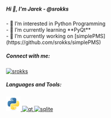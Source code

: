 <h5 align="left"></tr>Hi 👋, I'm Jarek - @srokks</h5>
- 👀 I’m interested in Python Programming </br>
- 🌱 I’m currently learning **PyQt** </br>
- 🔭 I’m currently working on [simplePMS](https://github.com/srokks/simplePMS)</br>





<h5 align="left">Connect with me:</h5>
<p align="left">
<a href="https://linkedin.com/in/srokks" target="blank"><img align="center" src="https://raw.githubusercontent.com/rahuldkjain/github-profile-readme-generator/master/src/images/icons/Social/linked-in-alt.svg" alt="srokks" height="30" width="40" /></a>
</p>


<h5 align="left">Languages and Tools:</h5>
<p align="left"> <a href="https://www.python.org" target="_blank"> <img src="https://raw.githubusercontent.com/devicons/devicon/master/icons/python/python-original.svg" alt="python" width="40" height="40"/> </a> <a href="https://www.qt.io/" target="_blank"> <img src="https://upload.wikimedia.org/wikipedia/commons/0/0b/Qt_logo_2016.svg" alt="qt" width="40" height="40"/> </a> <a href="https://www.sqlite.org/" target="_blank"> <img src="https://www.vectorlogo.zone/logos/sqlite/sqlite-icon.svg" alt="sqlite" width="40" height="40"/> </a> </p>
<!---
srokks/srokks is a ✨ special ✨ repository because its `README.md` (this file) appears on your GitHub profile.
You can click the Preview link to take a look at your changes.
--->
